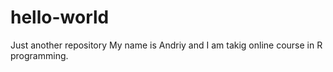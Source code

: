 # hello-world
Just another repository
My name is Andriy and I am takig online course in R programming.
